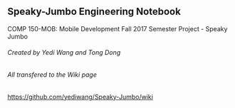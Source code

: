 ## Speaky-Jumbo Engineering Notebook
COMP 150-MOB: Mobile Development
Fall 2017 Semester Project - Speaky Jumbo

###### Created by Yedi Wang and Tong Dong

###### All transfered to the Wiki page

https://github.com/yediwang/Speaky-Jumbo/wiki
